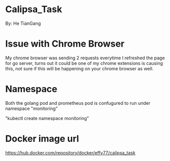 # Calipsa_Task

By: He TianGang

# Issue with Chrome Browser

My chrome browser was sending 2 requests everytime I refreshed the page for go server, 
turns out it could be one of my chrome extensions is causing this, not sure if this
will be happening on your chrome browser as well.


# Namespace 

Both the golang pod and prometheus pod is confugured to run under namespace "monitoring"

"kubectl create namespace monitoring"


# Docker image url

https://hub.docker.com/repository/docker/effy77/calipsa_task

